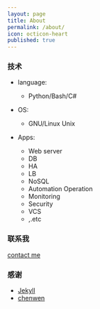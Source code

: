 ```yaml
---
layout: page
title: About
permalink: /about/
icon: octicon-heart
published: true
---
```



### 技术

- language:
  - Python/Bash/C#

- OS:
  - GNU/Linux Unix

- Apps:
  - Web server
  - DB
  - HA
  - LB
  - NoSQL
  - Automation Operation
  - Monitoring
  - Security 
  - VCS
  - ,.etc


### 联系我

[contact me](mailto:jinmeng260@yahoo.com)

### 感谢

* [Jekyll](http://jekyllrb.com)
* [chenwen](mailto:cxhyun@126.com)